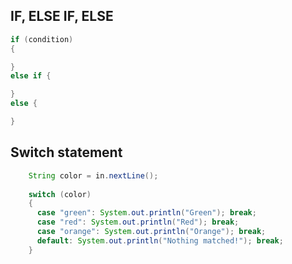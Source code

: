 ## IF, ELSE IF, ELSE
```java
if (condition) 
{

}
else if {

}
else {

}
```

## Switch statement
```java
    String color = in.nextLine();
    
    switch (color)
    {
      case "green": System.out.println("Green"); break;
      case "red": System.out.println("Red"); break;
      case "orange": System.out.println("Orange"); break;
      default: System.out.println("Nothing matched!"); break;
    }
```
